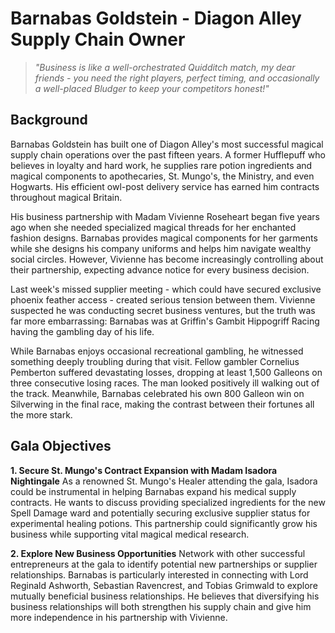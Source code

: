 # Barnabas Goldstein - Diagon Alley Supply Chain Owner

> *"Business is like a well-orchestrated Quidditch match, my dear friends - you need the right players, perfect timing, and occasionally a well-placed Bludger to keep your competitors honest!"*

## Background

Barnabas Goldstein has built one of Diagon Alley's most successful magical supply chain operations over the past fifteen years. A former Hufflepuff who believes in loyalty and hard work, he supplies rare potion ingredients and magical components to apothecaries, St. Mungo's, the Ministry, and even Hogwarts. His efficient owl-post delivery service has earned him contracts throughout magical Britain.

His business partnership with Madam Vivienne Roseheart began five years ago when she needed specialized magical threads for her enchanted fashion designs. Barnabas provides magical components for her garments while she designs his company uniforms and helps him navigate wealthy social circles. However, Vivienne has become increasingly controlling about their partnership, expecting advance notice for every business decision.

Last week's missed supplier meeting - which could have secured exclusive phoenix feather access - created serious tension between them. Vivienne suspected he was conducting secret business ventures, but the truth was far more embarrassing: Barnabas was at Griffin's Gambit Hippogriff Racing having the gambling day of his life.

While Barnabas enjoys occasional recreational gambling, he witnessed something deeply troubling during that visit. Fellow gambler Cornelius Pemberton suffered devastating losses, dropping at least 1,500 Galleons on three consecutive losing races. The man looked positively ill walking out of the track. Meanwhile, Barnabas celebrated his own 800 Galleon win on Silverwing in the final race, making the contrast between their fortunes all the more stark.

## Gala Objectives

**1. Secure St. Mungo's Contract Expansion with Madam Isadora Nightingale**
As a renowned St. Mungo's Healer attending the gala, Isadora could be instrumental in helping Barnabas expand his medical supply contracts. He wants to discuss providing specialized ingredients for the new Spell Damage ward and potentially securing exclusive supplier status for experimental healing potions. This partnership could significantly grow his business while supporting vital magical medical research.

**2. Explore New Business Opportunities**
Network with other successful entrepreneurs at the gala to identify potential new partnerships or supplier relationships. Barnabas is particularly interested in connecting with Lord Reginald Ashworth, Sebastian Ravencrest, and Tobias Grimwald to explore mutually beneficial business relationships. He believes that diversifying his business relationships will both strengthen his supply chain and give him more independence in his partnership with Vivienne.
